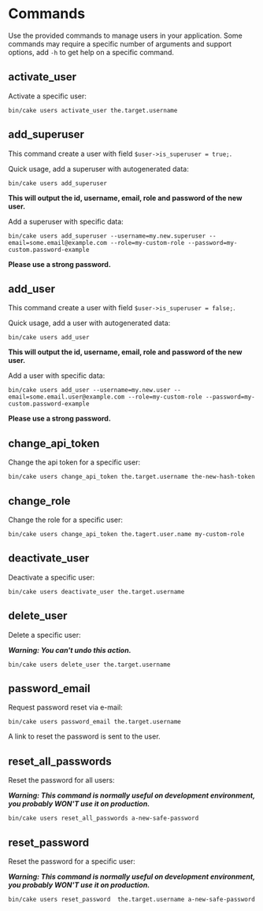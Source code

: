 Commands
========
Use the provided commands to manage users in your application. Some commands
may require a specific number of arguments and support options, add `-h` to
get help on a specific command.

activate_user
-------------
Activate a specific user:

```
bin/cake users activate_user the.target.username
```

add_superuser
-------------
This command create a user with field `$user->is_superuser = true;`.

Quick usage, add a superuser with autogenerated data:

```
bin/cake users add_superuser
```
**This will output the id, username, email, role and password of the new user.**

Add a superuser with specific data:

```
bin/cake users add_superuser --username=my.new.superuser --email=some.email@example.com --role=my-custom-role --password=my-custom.password-example
```
**Please use a strong password.**

add_user
--------
This command create a user with field `$user->is_superuser = false;`.

Quick usage, add a user with autogenerated data:

```
bin/cake users add_user
```
**This will output the id, username, email, role and password of the new user.**

Add a user with specific data:

```
bin/cake users add_user --username=my.new.user --email=some.email.user@example.com --role=my-custom-role --password=my-custom.password-example
```
**Please use a strong password.**

change_api_token
----------------
Change the api token for a specific user:

```
bin/cake users change_api_token the.target.username the-new-hash-token
```

change_role
-----------
Change the role for a specific user:

```
bin/cake users change_api_token the.tagert.user.name my-custom-role
```

deactivate_user
---------------
Deactivate a specific user:

```
bin/cake users deactivate_user the.target.username
```

delete_user
-----------
Delete a specific user:

***Warning: You can't undo this action.***

```
bin/cake users delete_user the.target.username
```

password_email
--------------
Request password reset via e-mail:

```
bin/cake users password_email the.target.username
```

A link to reset the password is sent to the user.

reset_all_passwords
-------------------
Reset the password for all users:

***Warning: This command is normally useful on development environment,
you probably WON'T use it on production.***

```
bin/cake users reset_all_passwords a-new-safe-password
```

reset_password
--------------
Reset the password for a specific user:

***Warning: This command is normally useful on development environment,
you probably WON'T use it on production.***

```
bin/cake users reset_password  the.target.username a-new-safe-password
```

